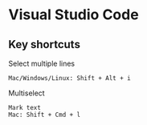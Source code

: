 # Visual Studio Code 

## Key shortcuts

Select multiple lines

    Mac/Windows/Linux: Shift + Alt + i

Multiselect 

    Mark text
    Mac: Shift + Cmd + l 